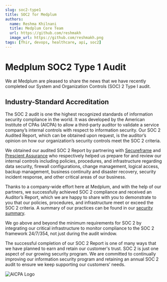 ```yaml
---
slug: soc2-type1
title: SOC2 for Medplum
authors:
  name: Reshma Khilnani
  title: Medplum Core Team
  url: https://github.com/reshmakh
  image_url: https://github.com/reshmakh.png
tags: [fhir, devops, healthcare, api, soc2]
---
```



# Medplum SOC2 Type 1 Audit

We at Medplum are pleased to share the news that we have recently completed our System and Organization Controls (SOC) 2 Type I audit.

## Industry-Standard Accreditation

The SOC 2 audit is one the highest recognized standards of information security compliance in the world. It was developed by the American Institute of CPAs (AICPA) to allow a third-party auditor to validate a service company’s internal controls with respect to information security. Our SOC 2 Audited Report, which can be obtained upon request, is the auditor’s opinion on how our organization’s security controls meet the SOC 2 criteria.

We obtained our audited SOC 2 Report by partnering with [Secureframe](https://secureframe.com/) and [Prescient Assurance](https://www.prescientassurance.com/) who respectively helped us prepare for and review our internal controls including policies, procedures, and infrastructure regarding data security, firewall configurations, change management, logical access, backup management, business continuity and disaster recovery, security incident response, and other critical areas of our business.

Thanks to a company-wide effort here at Medplum, and with the help of our partners, we successfully achieved SOC 2 compliance and received an Auditor’s Report, which we are happy to share with you to demonstrate to you that our policies, procedures, and infrastructure meet or exceed the SOC 2 criteria. A summary of our practices can be found in our [security summary](https://www.medplum.com/security).

We go above and beyond the minimum requirements for SOC 2 by integrating our critical infrastructure to monitor compliance to the SOC 2 framework 24/7/354, not just during the audit window.

The successful completion of our SOC 2 Report is one of many ways that we have planned to earn and retain our customer's trust.  SOC 2 is just one aspect of our growing security program. We are committed to continually improving our information security program and retaining an annual SOC 2 audit to ensure we keep supporting our customers’ needs.

![AICPA Logo](https://user-images.githubusercontent.com/2314326/151424776-5cbbfbc2-0453-49a2-9212-4454e4cfb532.png)